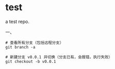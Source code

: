# test

a test repo.

一、

```
# 查看所有分支（包括远程分支）
git branch -a
```

```
# 新建分支 v0.0.1 并切换（分支已有，会报错，执行失败）
git checkout -b v0.0.1
```